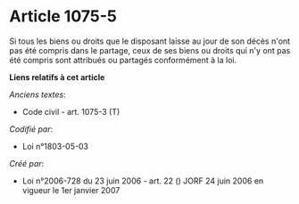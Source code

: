 # Article 1075-5

Si tous les biens ou droits que le disposant laisse au jour de son décès n'ont pas été compris dans le partage, ceux de ses
biens ou droits qui n'y ont pas été compris sont attribués ou partagés conformément à la loi.

**Liens relatifs à cet article**

_Anciens textes_:

  - Code civil - art. 1075-3 (T)

_Codifié par_:

  - Loi n°1803-05-03

_Créé par_:

  - Loi n°2006-728 du 23 juin 2006 - art. 22 () JORF 24 juin 2006 en vigueur le 1er janvier 2007
